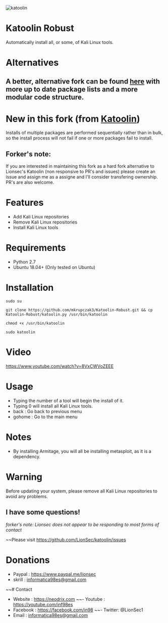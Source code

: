 ![katoolin](https://github.com/mkrupczak3/Katoolin-Robust/blob/master/Katoolin-Robust-Screenshot_2019-06-29%2017-03-50.png)
# Katoolin Robust
Automatically install all, or some, of Kali Linux tools.


# Alternatives
## A better, alternative fork can be found [here](https://github.com/s-h-3-l-l/katoolin3) with more up to date package lists and a more modular code structure.

# New in this fork (from [Katoolin](https://github.com/LionSec/katoolin))
Installs of multiple packages are performed sequentially rather than in bulk, so the install process will not fail if one or more packages fail to install.

## Forker's note:
If you are interested in maintaining this fork as a hard fork alternative to Lionsec's Katoolin (non responsive to PR's and issues) please create an issue and assign me as a assigne and I'll consider transfering ownership. PR's are also welcome.


# Features
- Add Kali Linux repositories
- Remove Kali Linux repositories
- Install Kali Linux tools

# Requirements
- Python 2.7
- Ubuntu 18.04+ (Only tested on Ubuntu)

# Installation
```shell
sudo su

git clone https://github.com/mkrupczak3/Katoolin-Robust.git && cp Katoolin-Robust/katoolin.py /usr/bin/katoolin

chmod +x /usr/bin/katoolin

sudo katoolin
```

# Video
https://www.youtube.com/watch?v=8VxCWVoZEEE

# Usage
- Typing the number of a tool will begin the install of it.
- Typing 0 will install all Kali Linux tools.
- back : Go back to previous menu
- gohome : Go to the main menu

# Notes
- By installing Armitage, you will all be installing metasploit, as it is a dependency.

# Warning
Before updating your system, please remove all Kali Linux repositories to avoid any problems.



## I have some questions!
_forker's note: Lionsec does not appear to be responding to most forms of contact_

~~Please visit https://github.com/LionSec/katoolin/issues

# Donations
- Paypal : https://www.paypal.me/lionsec
- skrill : informatica98es@gmail.com


~~# Contact
- Website : https://neodrix.com
~~- Youtube : https://youtube.com/inf98es
- Facebook : https://facebook.com/in98
~~- Twitter: @LionSec1
- Email : informatica98es@gmail.com
